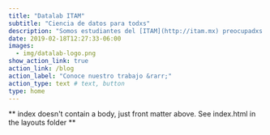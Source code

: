 ```yaml
---
title: "Datalab ITAM"
subtitle: "Ciencia de datos para todxs"
description: "Somos estudiantes del [ITAM](http://itam.mx) preocupadxs por problemáticas sociales, económicas y ambientales en México y el mundo. Desarrollamos software, visualizaciones y soluciones con datos. 🤓"
date: 2019-02-18T12:27:33-06:00
images:
  - img/datalab-logo.png
show_action_link: true
action_link: /blog
action_label: "Conoce nuestro trabajo &rarr;"
action_type: text # text, button
type: home
---
```


** index doesn't contain a body, just front matter above.
See index.html in the layouts folder **
